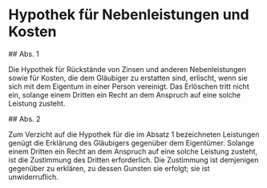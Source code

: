 # Hypothek für Nebenleistungen und Kosten



\#\# Abs. 1

 Die Hypothek für Rückstände von Zinsen und anderen Nebenleistungen sowie für Kosten, die dem Gläubiger zu erstatten sind, erlischt, wenn sie sich mit dem Eigentum in einer Person vereinigt. Das Erlöschen tritt nicht ein, solange einem Dritten ein Recht an dem Anspruch auf eine solche Leistung zusteht.

\#\# Abs. 2

 Zum Verzicht auf die Hypothek für die im Absatz 1 bezeichneten Leistungen genügt die Erklärung des Gläubigers gegenüber dem Eigentümer. Solange einem Dritten ein Recht an dem Anspruch auf eine solche Leistung zusteht, ist die Zustimmung des Dritten erforderlich. Die Zustimmung ist demjenigen gegenüber zu erklären, zu dessen Gunsten sie erfolgt; sie ist unwiderruflich. 

